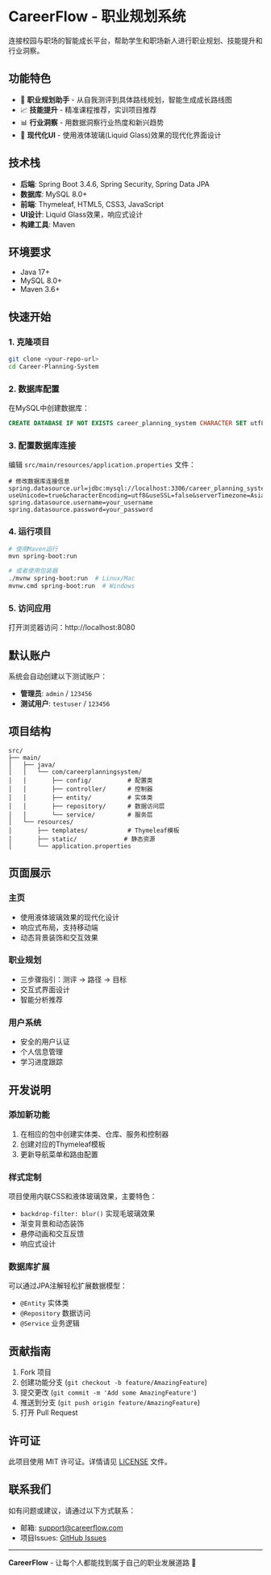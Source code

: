 # CareerFlow - 职业规划系统

连接校园与职场的智能成长平台，帮助学生和职场新人进行职业规划、技能提升和行业洞察。

## 功能特色

- 🎯 **职业规划助手** - 从自我测评到具体路线规划，智能生成成长路线图
- 📈 **技能提升** - 精准课程推荐，实训项目推荐
- 📊 **行业洞察** - 用数据洞察行业热度和新兴趋势  
- 🎨 **现代化UI** - 使用液体玻璃(Liquid Glass)效果的现代化界面设计

## 技术栈

- **后端**: Spring Boot 3.4.6, Spring Security, Spring Data JPA
- **数据库**: MySQL 8.0+
- **前端**: Thymeleaf, HTML5, CSS3, JavaScript
- **UI设计**: Liquid Glass效果，响应式设计
- **构建工具**: Maven

## 环境要求

- Java 17+
- MySQL 8.0+
- Maven 3.6+

## 快速开始

### 1. 克隆项目
```bash
git clone <your-repo-url>
cd Career-Planning-System
```

### 2. 数据库配置

在MySQL中创建数据库：
```sql
CREATE DATABASE IF NOT EXISTS career_planning_system CHARACTER SET utf8mb4 COLLATE utf8mb4_unicode_ci;
```

### 3. 配置数据库连接

编辑 `src/main/resources/application.properties` 文件：
```properties
# 修改数据库连接信息
spring.datasource.url=jdbc:mysql://localhost:3306/career_planning_system?useUnicode=true&characterEncoding=utf8&useSSL=false&serverTimezone=Asia/Shanghai&allowPublicKeyRetrieval=true
spring.datasource.username=your_username
spring.datasource.password=your_password
```

### 4. 运行项目

```bash
# 使用Maven运行
mvn spring-boot:run

# 或者使用包装器
./mvnw spring-boot:run  # Linux/Mac
mvnw.cmd spring-boot:run  # Windows
```

### 5. 访问应用

打开浏览器访问：http://localhost:8080

## 默认账户

系统会自动创建以下测试账户：

- **管理员**: `admin` / `123456`
- **测试用户**: `testuser` / `123456`

## 项目结构

```
src/
├── main/
│   ├── java/
│   │   └── com/careerplanningsystem/
│   │       ├── config/          # 配置类
│   │       ├── controller/      # 控制器
│   │       ├── entity/          # 实体类
│   │       ├── repository/      # 数据访问层
│   │       └── service/         # 服务层
│   └── resources/
│       ├── templates/           # Thymeleaf模板
│       ├── static/             # 静态资源
│       └── application.properties
```

## 页面展示

### 主页
- 使用液体玻璃效果的现代化设计
- 响应式布局，支持移动端
- 动态背景装饰和交互效果

### 职业规划
- 三步骤指引：测评 → 路径 → 目标
- 交互式界面设计
- 智能分析推荐

### 用户系统
- 安全的用户认证
- 个人信息管理
- 学习进度跟踪

## 开发说明

### 添加新功能

1. 在相应的包中创建实体类、仓库、服务和控制器
2. 创建对应的Thymeleaf模板
3. 更新导航菜单和路由配置

### 样式定制

项目使用内联CSS和液体玻璃效果，主要特色：
- `backdrop-filter: blur()` 实现毛玻璃效果
- 渐变背景和动态装饰
- 悬停动画和交互反馈
- 响应式设计

### 数据库扩展

可以通过JPA注解轻松扩展数据模型：
- `@Entity` 实体类
- `@Repository` 数据访问
- `@Service` 业务逻辑

## 贡献指南

1. Fork 项目
2. 创建功能分支 (`git checkout -b feature/AmazingFeature`)
3. 提交更改 (`git commit -m 'Add some AmazingFeature'`)
4. 推送到分支 (`git push origin feature/AmazingFeature`)
5. 打开 Pull Request

## 许可证

此项目使用 MIT 许可证。详情请见 [LICENSE](LICENSE) 文件。

## 联系我们

如有问题或建议，请通过以下方式联系：
- 邮箱: support@careerflow.com
- 项目Issues: [GitHub Issues](your-repo-issues-url)

---

**CareerFlow** - 让每个人都能找到属于自己的职业发展道路 🚀 